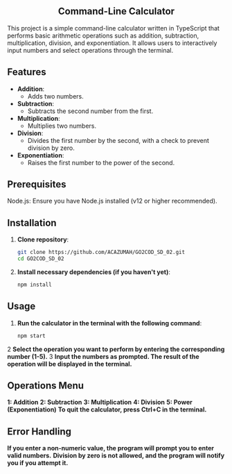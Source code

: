 <h2 align="center"> Command-Line Calculator </h2>

This project is a simple command-line calculator written in TypeScript that performs basic arithmetic operations such as addition, 
subtraction, multiplication, division, and exponentiation. It allows users to interactively input numbers and select operations through the terminal.

## Features
- **Addition**: 
  - Adds two numbers.
- **Subtraction**: 
  - Subtracts the second number from the first.
- **Multiplication**: 
  - Multiplies two numbers.
- **Division**: 
  - Divides the first number by the second, with a check to prevent division by zero.
- **Exponentiation**: 
  - Raises the first number to the power of the second.

## Prerequisites
  Node.js: Ensure you have Node.js installed (v12 or higher recommended).

## Installation

1. **Clone repository**:
   ```bash
   git clone https://github.com/ACAZUMAH/GO2COD_SD_02.git
   cd GO2COD_SD_02
   ```

2. **Install necessary dependencies (if you haven't yet)**:
   ```bash
   npm install
   ```

## Usage
1. **Run the calculator in the terminal with the following command**:
   ```bash
   npm start
   ```
2 **Select the operation you want to perform by entering the corresponding number (1-5).**
3 **Input the numbers as prompted. The result of the operation will be displayed in the terminal.**

## Operations Menu
**1: Addition**
**2: Subtraction**
**3: Multiplication**
**4: Division**
**5: Power (Exponentiation)**
**To quit the calculator, press Ctrl+C in the terminal.**

## Error Handling

**If you enter a non-numeric value, the program will prompt you to enter valid numbers.**
**Division by zero is not allowed, and the program will notify you if you attempt it.**